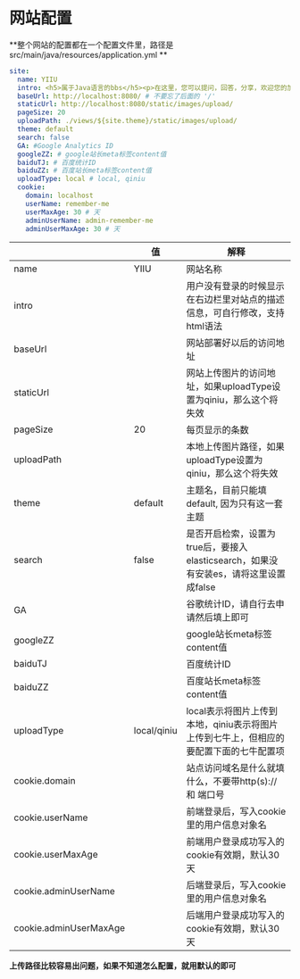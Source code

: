 # 网站配置

**整个网站的配置都在一个配置文件里，路径是 src/main/java/resources/application.yml **

```yaml
site:
  name: YIIU
  intro: <h5>属于Java语言的bbs</h5><p>在这里，您可以提问，回答，分享，欢迎您的加入！</p>
  baseUrl: http://localhost:8080/ # 不要忘了后面的 '/'
  staticUrl: http://localhost:8080/static/images/upload/
  pageSize: 20
  uploadPath: ./views/${site.theme}/static/images/upload/
  theme: default
  search: false
  GA: #Google Analytics ID
  googleZZ: # google站长meta标签content值
  baiduTJ: # 百度统计ID
  baiduZZ: # 百度站长meta标签content值
  uploadType: local # local, qiniu
  cookie:
    domain: localhost
    userName: remember-me
    userMaxAge: 30 # 天
    adminUserName: admin-remember-me
    adminUserMaxAge: 30 # 天
```

|  | 值 | 解释 |
| --- | --- | --- | 
| name | YIIU | 网站名称 | 
| intro |  | 用户没有登录的时候显示在右边栏里对站点的描述信息，可自行修改，支持html语法 | 
| baseUrl |  | 网站部署好以后的访问地址 | 
| staticUrl |  | 网站上传图片的访问地址，如果uploadType设置为qiniu，那么这个将失效 | 
| pageSize | 20 | 每页显示的条数 | 
| uploadPath |  | 本地上传图片路径，如果uploadType设置为qiniu，那么这个将失效 | 
| theme | default | 主题名，目前只能填default, 因为只有这一套主题 | 
| search | false | 是否开启检索，设置为true后，要接入elasticsearch，如果没有安装es，请将这里设置成false | 
| GA |  | 谷歌统计ID，请自行去申请然后填上即可 |  
| googleZZ |  | google站长meta标签content值 |  
| baiduTJ |  | 百度统计ID |  
| baiduZZ |  | 百度站长meta标签content值 |  
| uploadType | local/qiniu | local表示将图片上传到本地，qiniu表示将图片上传到七牛上，但相应的要配置下面的七牛配置项 |  
| cookie.domain |  | 站点访问域名是什么就填什么，不要带http(s):// 和 端口号 |  
| cookie.userName |  | 前端登录后，写入cookie里的用户信息对象名 |  
| cookie.userMaxAge |  | 前端用户登录成功写入的cookie有效期，默认30天 |  
| cookie.adminUserName |  | 后端登录后，写入cookie里的用户信息对象名 |  
| cookie.adminUserMaxAge |  | 后端用户登录成功写入的cookie有效期，默认30天 |  

**上传路径比较容易出问题，如果不知道怎么配置，就用默认的即可**

